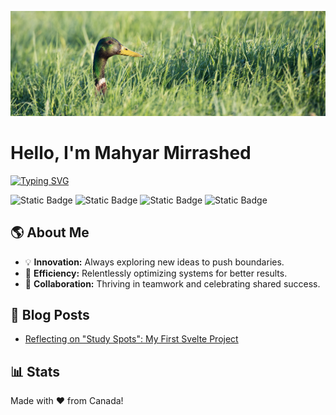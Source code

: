 ![](./res/header.jpg)

# Hello, I'm Mahyar Mirrashed

[![Typing SVG](https://readme-typing-svg.demolab.com?font=PT+Serif&weight=700&size=24&duration=3000&pause=1500&color=DCBEB5&vCenter=true&width=435&lines=Part-time+Open+Source+Developer+%F0%9F%A7%91%F0%9F%8F%BB%E2%80%8D%F0%9F%92%BB;Full-time+Systems+Developer+%F0%9F%8C%90;Average+Coffee+Enjoyer+%E2%98%95%EF%B8%8F;Dad+to+Multiple+Birbs+%F0%9F%A6%9C)](https://git.io/typing-svg)

![Static Badge](https://img.shields.io/badge/linkedin-0A66C2?style=for-the-badge&logo=linkedin&link=https%3A%2F%2Fwww.linkedin.com%2Fin%2Fmahyarmirrashed%2F)
![Static Badge](https://img.shields.io/badge/youtube-FF0000?style=for-the-badge&logo=youtube&link=https%3A%2F%2Fwww.youtube.com%2F%40mahmirr)
![Static Badge](https://img.shields.io/badge/CV-33a4d3?style=for-the-badge&logo=googleforms&link=https%3A%2F%2Fmahyarmirrashed.com%2Fresume.pdf)
![Static Badge](https://img.shields.io/badge/mastodon-6364FF?style=for-the-badge&logo=mastodon&logoColor=white&link=https%3A%2F%2Fmastodon.social%2F%40mahyarmirrashed)

## 🌎 About Me

- 💡 **Innovation:** Always exploring new ideas to push boundaries.
- 🚀 **Efficiency:** Relentlessly optimizing systems for better results.
- 💪 **Collaboration:** Thriving in teamwork and celebrating shared success.

## 📜 Blog Posts

<!-- BLOG-POST-LIST:START -->

- [Reflecting on &quot;Study Spots&quot;: My First Svelte Project](https://mahyarmirrashed.com/reflecting-on-study-spots/)

<!-- BLOG-POST-LIST:END -->

## 📊 Stats

<!-- README-STATS:START -->

<!-- README-STATS:END -->

Made with :heart: from Canada!
